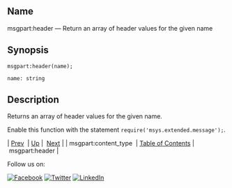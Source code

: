 <a name="lua.ref.msgpart_header"></a>
## Name

msgpart:header — Return an array of header values for the given name

<a name="idp17100880"></a>
## Synopsis

`msgpart:header(name);`

`name: string`<a name="idp17103840"></a>
## Description

Returns an array of header values for the given name.

Enable this function with the statement `require('msys.extended.message');`.

| [Prev](lua.ref.msgpart_content_type.php)  | [Up](lua.function.details.php) |  [Next](lua.ref.msgpart_header2.php) |
| msgpart:content_type  | [Table of Contents](index.php) |  msgpart:header |

Follow us on:

[![Facebook](https://support.messagesystems.com/images/icon-facebook.png)](http://www.facebook.com/messagesystems) [![Twitter](https://support.messagesystems.com/images/icon-twitter.png)](http://twitter.com/#!/MessageSystems) [![LinkedIn](https://support.messagesystems.com/images/icon-linkedin.png)](http://www.linkedin.com/company/message-systems)